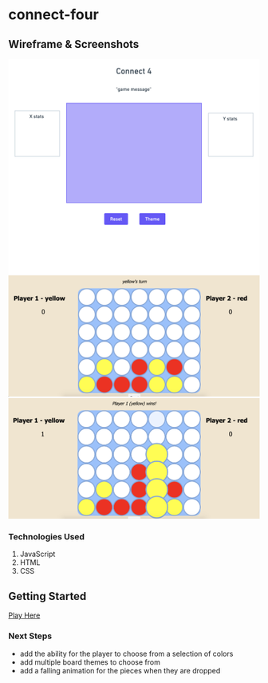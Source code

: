 # connect-four

## Wireframe & Screenshots
![alt text](./images/wireframe.png "Wireframe")
![alt text](./images/screenshot3.png "Game Image")
![alt text](./images/screenshot2.png "Game Image")

### Technologies Used
1. JavaScript
2. HTML
3. CSS

## Getting Started
[Play Here]()

### Next Steps
- add the ability for the player to choose from a selection of colors
- add multiple board themes to choose from
- add a falling animation for the pieces when they are dropped